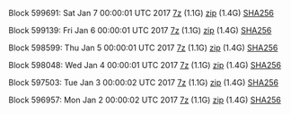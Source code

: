 Block 599691: Sat Jan  7 00:00:01 UTC 2017 [7z](https://transfer.sh/UDo3E/bootstrap.dat.20170107.7z) (1.1G) [zip](https://transfer.sh/ZpKvz/bootstrap.dat.20170107.zip) (1.4G) [SHA256](https://transfer.sh/NjBwE/sha256.txt)

Block 599139: Fri Jan  6 00:00:01 UTC 2017 [7z](https://transfer.sh/JdBnP/bootstrap.dat.20170106.7z) (1.1G) [zip](https://transfer.sh/6yNhn/bootstrap.dat.20170106.zip) (1.4G) [SHA256](https://transfer.sh/Q5YK/sha256.txt)

Block 598599: Thu Jan  5 00:00:01 UTC 2017 [7z](https://transfer.sh/vfOr0/bootstrap.dat.20170105.7z) (1.1G) [zip](https://transfer.sh/lK6Ri/bootstrap.dat.20170105.zip) (1.4G) [SHA256](https://transfer.sh/ZMu5g/sha256.txt)

Block 598048: Wed Jan  4 00:00:01 UTC 2017 [7z](https://transfer.sh/1w04k/bootstrap.dat.20170104.7z) (1.1G) [zip](https://transfer.sh/STNu1/bootstrap.dat.20170104.zip) (1.4G) [SHA256](https://transfer.sh/fM02x/sha256.txt)

Block 597503: Tue Jan  3 00:00:02 UTC 2017 [7z](https://transfer.sh/ZMKLV/bootstrap.dat.20170103.7z) (1.1G) [zip](https://transfer.sh/lMiCg/bootstrap.dat.20170103.zip) (1.4G) [SHA256](https://transfer.sh/UiJeQ/sha256.txt)

Block 596957: Mon Jan  2 00:00:02 UTC 2017 [7z](https://transfer.sh/wtsvM/bootstrap.dat.20170102.7z) (1.1G) [zip](https://transfer.sh/yw8Rj/bootstrap.dat.20170102.zip) (1.4G) [SHA256](https://transfer.sh/imqTo/sha256.txt)
